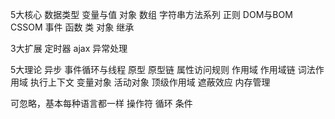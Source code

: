 5大核心
数据类型 变量与值
对象 数组 字符串方法系列
正则
DOM与BOM CSSOM 事件
函数 类 对象 继承

3大扩展
定时器
ajax
异常处理

5大理论
异步
事件循环与线程
原型 原型链 属性访问规则
作用域 作用域链 词法作用域 执行上下文 变量对象 活动对象 顶级作用域 遮蔽效应
内存管理


可忽略，基本每种语言都一样
操作符 循环 条件